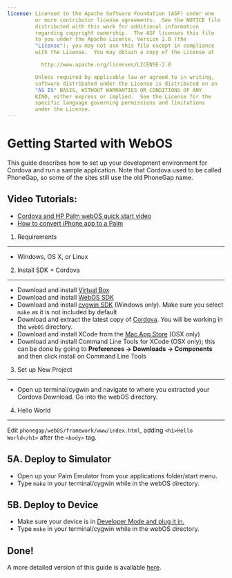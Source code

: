 ```yaml
---
license: Licensed to the Apache Software Foundation (ASF) under one
         or more contributor license agreements.  See the NOTICE file
         distributed with this work for additional information
         regarding copyright ownership.  The ASF licenses this file
         to you under the Apache License, Version 2.0 (the
         "License"); you may not use this file except in compliance
         with the License.  You may obtain a copy of the License at

           http://www.apache.org/licenses/LICENSE-2.0

         Unless required by applicable law or agreed to in writing,
         software distributed under the License is distributed on an
         "AS IS" BASIS, WITHOUT WARRANTIES OR CONDITIONS OF ANY
         KIND, either express or implied.  See the License for the
         specific language governing permissions and limitations
         under the License.
---
```


Getting Started with WebOS
==========================

This guide describes how to set up your development environment for Cordova and run a sample application.  Note that Cordova used to be called PhoneGap, so some of the sites still use the old PhoneGap name.

Video Tutorials:
----------------

- [Cordova and HP Palm webOS quick start video](http://www.youtube.com/v/XEnAUbDRZfw?autoplay=1)
- [How to convert iPhone app to a Palm](http://www.youtube.com/v/wWoJfQw79XI?autoplay=1)

1. Requirements
---------------

- Windows, OS X, or Linux

2. Install SDK + Cordova
----------------------------

- Download and install [Virtual Box](http://www.virtualbox.org/)
- Download and install [WebOS SDK](http://developer.palm.com/index.php?option=com_content&view=article&layout=page&id=1788&Itemid=321/)
- Download and install [cygwin SDK](http://developer.palm.com/index.php?option=com_content&amp;view=article&amp;layout=page&amp;id=1788&amp;Itemid=321)  (Windows only). Make sure you select `make` as it is not included by default
- Download and extract the latest copy of [Cordova](http://phonegap.com/download). You will be working in the `webOS` directory.
- Download and install XCode from the [Mac App Store](http://itunes.apple.com/ca/app/xcode/id497799835?mt=12) (OSX only)
- Download and install Command Line Tools for XCode (OSX only); this can be done by going to __Preferences &rarr; Downloads &rarr; Components__ and then click install on Command Line Tools

3. Set up New Project
--------------------

- Open up terminal/cygwin and navigate to where you extracted your Cordova Download. Go into the webOS directory.

4. Hello World
--------------

Edit `phonegap/webOS/framework/www/index.html`, adding `<h1>Hello World</h1>` after the `<body>` tag.

5A. Deploy to Simulator
-----------------------

- Open up your Palm Emulator from your applications folder/start menu.
- Type `make` in your terminal/cygwin while in the webOS directory.

5B. Deploy to Device
--------------------

- Make sure your device is in [Developer Mode and plug it in.](http://developer.palm.com/index.php?option=com_content&amp;view=article&amp;id=1552&amp;Itemid=59#dev_mode)
- Type `make` in your terminal/cygwin while in the webOS directory.

Done!
-----

A more detailed version of this guide is available
[here](http://wiki.phonegap.com/w/page/16494781/Getting-Started-with-PhoneGap-webOS).

